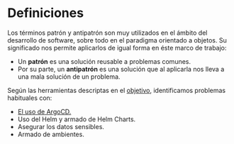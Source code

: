 # Definiciones

Los términos patrón y antipatrón son muy utilizados en el ámbito del desarrollo
de software, sobre todo en el paradigma orientado a objetos. Su significado nos
permite aplicarlos de igual forma en éste marco de trabajo:

* Un **patrón** es una solución reusable a problemas comunes.
* Por su parte, un **antipatrón** es una solución que al aplicarla nos lleva a una
  mala solución de un problema.

Según las herramientas descriptas en el [objetivo](../index.md),
identificamos problemas habituales con:

* [El uso de ArgoCD.](./argocd)
* Uso del Helm y armado de Helm Charts.
* Asegurar los datos sensibles.
* Armado de ambientes.

